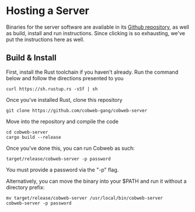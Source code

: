 # Hosting a Server

Binaries for the server software are available in its [Github repository](https://github.com/cobweb-gang/cobweb-server), as well as build, install and run instructions. Since clicking is so exhausting, we've put the instructions here as well.

## Build & Install

First, install the Rust toolchain if you haven't already. Run the command below and follow the directions presented to you

`curl https://sh.rustup.rs -sSf | sh`

Once you've installed Rust, clone this repository

`git clone https://github.com/cobweb-gang/cobweb-server`

Move into the repository and compile the code

```
cd cobweb-server
cargo build --release
```

Once you've done this, you can run Cobweb as such:

`target/release/cobweb-server -p password`

You must provide a password via the "-p" flag.

Alternatively, you can move the binary into your $PATH and run it without a directory prefix:

```
mv target/release/cobweb-server /usr/local/bin/cobweb-server
cobweb-server -p password
```
